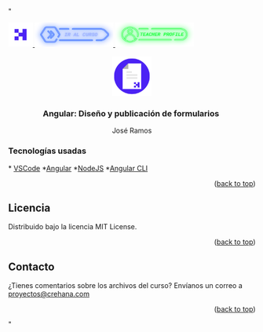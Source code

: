 "<div id="top">
      <a href="https://www.crehana.com"> 
          <img src="images/logo.png" alt="Logo" width="50" height="50" />
      </a>
      <a href="https://www.crehana.com/clases/v2/12972/detalle/">
        <img src="images/curso.png" alt="Logo" width="160" height="50" />
      </a>
      <a href="https://www.linkedin.com/in/jos%C3%A9-xavier-ramos-gonz%C3%A1lez-5308017a/">
        <img src="images/teacher.png" alt="Logo" width="160" height="50" />
      </a>
    </div>
    <!-- PROJECT LOGO -->
    <br />
    <div align="center">
      <a href="https://github.com/crehana-studentxp/Angular_Formularios-Jose_Ramos" >
        <img src="images/project.png" alt="Logo" width="80" height="80" />
      </a>
      <h3 align="center">Angular: Diseño y publicación de formularios </h3>
      <p align="center">José Ramos</p>
    </div>
    <h3>Tecnologías usadas</h3>
    * [VSCode](https://code.visualstudio.com/) 
    *[Angular](https://angular.io/)
    *[NodeJS](https://nodejs.org/es/) 
    *[Angular CLI](https://angular.io/cli)
    <p align="right">(<a href="#top">back to top</a>)</p>
    <!-- LICENSE -->
    <h2>Licencia</h2>
    Distribuido bajo la licencia MIT License.
    <p align="right">(<a href="#top">back to top</a>)</p>
    <!-- CONTACT -->
    <h2>Contacto</h2>
    ¿Tienes comentarios sobre los archivos del curso? Envíanos un correo a
    proyectos@crehana.com
    <p align="right">(<a href="#top">back to top</a>)</p>
"
